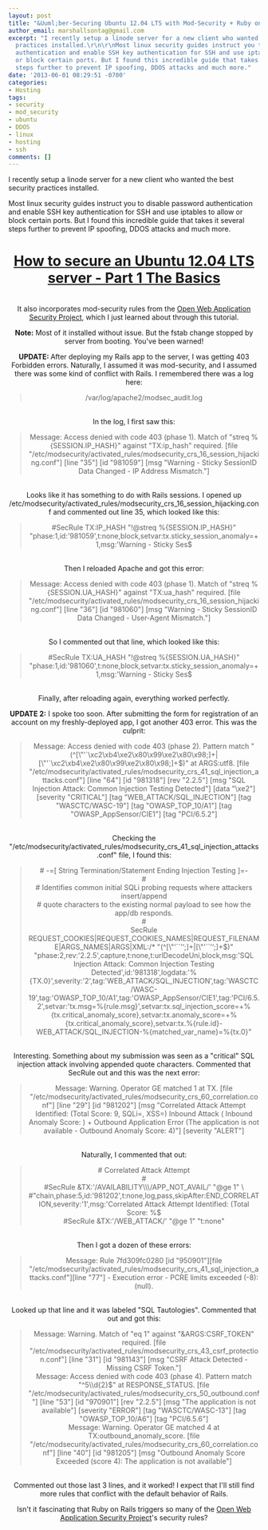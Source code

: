 ```yaml
---
layout: post
title: "&Uuml;ber-Securing Ubuntu 12.04 LTS with Mod-Security + Ruby on Rails 3.2.13"
author_email: marshallsontag@gmail.com
excerpt: "I recently setup a linode server for a new client who wanted the best security
  practices installed.\r\n\r\nMost linux security guides instruct you to disable password
  authentication and enable SSH key authentication for SSH and use iptables to allow
  or block certain ports. But I found this incredible guide that takes it several
  steps further to prevent IP spoofing, DDOS attacks and much more."
date: '2013-06-01 08:29:51 -0700'
categories:
- Hosting
tags:
- security
- mod_security
- ubuntu
- DDOS
- linux
- hosting
- ssh
comments: []
---
```

<p>I recently setup a linode server for a new client who wanted the best security practices installed.</p>
<p>Most linux security guides instruct you to disable password authentication and enable SSH key authentication for SSH and use iptables to allow or block certain ports. But I found this incredible guide that takes it several steps further to prevent IP spoofing, DDOS attacks and much more.<a id="more"></a><a id="more-1538"></a></p>
<header id="main-content-header">
<h1 id="page-title"><a href="http://www.thefanclub.co.za/how-to/how-secure-ubuntu-1204-lts-server-part-1-basics">How to secure an Ubuntu 12.04 LTS server - Part 1 The Basics</a></h1><br />
It also incorporates mod-security rules from the <a href="https://www.owasp.org/index.php/Main_Page">Open Web Application Security Project</a>, which I just learned about through this tutorial.</p>
<p><strong>Note:</strong> Most of it installed without issue. But the fstab change stopped by server from booting. You've been warned!</p>
<p><strong>UPDATE: </strong>After deploying my Rails app to the server, I was getting 403 Forbidden errors. Naturally, I assumed it was mod-security, and I assumed there was some kind of conflict with Rails. I remembered there was a log here:</p>
<blockquote><p>/var/log/apache2/modsec_audit.log</blockquote><br />
In the log, I first saw this:</p>
<blockquote><p>Message: Access denied with code 403 (phase 1). Match of "streq %{SESSION.IP_HASH}" against "TX:ip_hash" required. [file "/etc/modsecurity/activated_rules/modsecurity_crs_16_session_hijacking.conf"] [line "35"] [id "981059"] [msg "Warning - Sticky SessionID Data Changed - IP Address Mismatch."]</blockquote><br />
Looks like it has something to do with Rails sessions. I opened up /etc/modsecurity/activated_rules/modsecurity_crs_16_session_hijacking.conf and commented out line 35, which looked like this:</p>
<blockquote><p>#SecRule TX:IP_HASH "!@streq %{SESSION.IP_HASH}" "phase:1,id:'981059',t:none,block,setvar:tx.sticky_session_anomaly=+1,msg:'Warning - Sticky Ses$</blockquote><br />
Then I reloaded Apache and got this error:</p>
<blockquote><p>Message: Access denied with code 403 (phase 1). Match of "streq %{SESSION.UA_HASH}" against "TX:ua_hash" required. [file "/etc/modsecurity/activated_rules/modsecurity_crs_16_session_hijacking.conf"] [line "36"] [id "981060"] [msg "Warning - Sticky SessionID Data Changed - User-Agent Mismatch."]</blockquote><br />
So I commented out that line, which looked like this:</p>
<blockquote><p>#SecRule TX:UA_HASH "!@streq %{SESSION.UA_HASH}" "phase:1,id:'981060',t:none,block,setvar:tx.sticky_session_anomaly=+1,msg:'Warning - Sticky Ses$</blockquote><br />
Finally, after reloading again, everything worked perfectly.</p>
<p><strong>UPDATE 2:</strong> I spoke too soon. After submitting the form for registration of an account on my freshly-deployed app, I got another 403 error. This was the culprit:</p>
<blockquote><p>Message: Access denied with code 403 (phase 2). Pattern match "(^[\"'`\xc2\xb4\xe2\x80\x99\xe2\x80\x98;]+|[\"'`\xc2\xb4\xe2\x80\x99\xe2\x80\x98;]+$)" at ARGS:utf8. [file "/etc/modsecurity/activated_rules/modsecurity_crs_41_sql_injection_attacks.conf"] [line "64"] [id "981318"] [rev "2.2.5"] [msg "SQL Injection Attack: Common Injection Testing Detected"] [data "\xe2"] [severity "CRITICAL"] [tag "WEB_ATTACK/SQL_INJECTION"] [tag "WASCTC/WASC-19"] [tag "OWASP_TOP_10/A1"] [tag "OWASP_AppSensor/CIE1"] [tag "PCI/6.5.2"]</blockquote><br />
Checking the "/etc/modsecurity/activated_rules/modsecurity_crs_41_sql_injection_attacks.conf" file, I found this:</p>
<blockquote><p># -=[ String Termination/Statement Ending Injection Testing ]=-<br />
#<br />
# Identifies common initial SQLi probing requests where attackers insert/append<br />
# quote characters to the existing normal payload to see how the app/db responds.<br />
#<br />
SecRule REQUEST_COOKIES|REQUEST_COOKIES_NAMES|REQUEST_FILENAME|ARGS_NAMES|ARGS|XML:/* "(^[\"'`&acute;&rsquo;&lsquo;;]+|[\"'`&acute;&rsquo;&lsquo;;]+$)" "phase:2,rev:'2.2.5',capture,t:none,t:urlDecodeUni,block,msg:'SQL Injection Attack: Common Injection Testing Detected',id:'981318',logdata:'%{TX.0}',severity:'2',tag:'WEB_ATTACK/SQL_INJECTION',tag:'WASCTC/WASC-19',tag:'OWASP_TOP_10/A1',tag:'OWASP_AppSensor/CIE1',tag:'PCI/6.5.2',setvar:'tx.msg=%{rule.msg}',setvar:tx.sql_injection_score=+%{tx.critical_anomaly_score},setvar:tx.anomaly_score=+%{tx.critical_anomaly_score},setvar:tx.%{rule.id}-WEB_ATTACK/SQL_INJECTION-%{matched_var_name}=%{tx.0}"</blockquote><br />
Interesting. Something about my submission was seen as a "critical" SQL injection attack involving appended quote characters. Commented that SecRule out and this was the next error:</p>
<blockquote><p>Message: Warning. Operator GE matched 1 at TX. [file "/etc/modsecurity/activated_rules/modsecurity_crs_60_correlation.conf"] [line "29"] [id "981202"] [msg "Correlated Attack Attempt Identified: (Total Score: 9, SQLi=, XSS=) Inbound Attack ( Inbound Anomaly Score: ) + Outbound Application Error (The application is not available - Outbound Anomaly Score: 4)"] [severity "ALERT"]</blockquote><br />
Naturally, I commented that out:</p>
<blockquote><p># Correlated Attack Attempt<br />
#<br />
#SecRule &amp;TX:'/AVAILABILITY\\\/APP_NOT_AVAIL/' "@ge 1" \<br />
#"chain,phase:5,id:'981202',t:none,log,pass,skipAfter:END_CORRELATION,severity:'1',msg:'Correlated Attack Attempt Identified: (Total Score: %$<br />
#SecRule &amp;TX:'/WEB_ATTACK/' "@ge 1" "t:none"</blockquote><br />
Then I got a dozen of these errors:</p>
<blockquote><p>Message: Rule 7fd309fc0280 [id "950901"][file "/etc/modsecurity/activated_rules/modsecurity_crs_41_sql_injection_attacks.conf"][line "77"] - Execution error - PCRE limits exceeded (-8): (null).</blockquote><br />
Looked up that line and it was labeled "SQL Tautologies". Commented that out and got this:</p>
<blockquote><p>Message: Warning. Match of "eq 1" against "&amp;ARGS:CSRF_TOKEN" required. [file "/etc/modsecurity/activated_rules/modsecurity_crs_43_csrf_protection.conf"] [line "31"] [id "981143"] [msg "CSRF Attack Detected - Missing CSRF Token."]<br />
Message: Access denied with code 403 (phase 4). Pattern match "^5\\d{2}$" at RESPONSE_STATUS. [file "/etc/modsecurity/activated_rules/modsecurity_crs_50_outbound.conf"] [line "53"] [id "970901"] [rev "2.2.5"] [msg "The application is not available"] [severity "ERROR"] [tag "WASCTC/WASC-13"] [tag "OWASP_TOP_10/A6"] [tag "PCI/6.5.6"]<br />
Message: Warning. Operator GE matched 4 at TX:outbound_anomaly_score. [file "/etc/modsecurity/activated_rules/modsecurity_crs_60_correlation.conf"] [line "40"] [id "981205"] [msg "Outbound Anomaly Score Exceeded (score 4): The application is not available"]</blockquote><br />
Commented out those last 3 lines, and it worked! I expect that I'll still find more rules that conflict with the default behavior of Rails.</p>
<p>Isn't it fascinating that Ruby on Rails triggers so many of the <a href="https://www.owasp.org/index.php/Main_Page">Open Web Application Security Project</a>'s security rules?</p>
<p></header></p>
